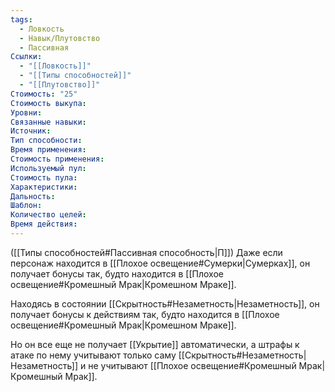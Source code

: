 ```yaml
---
tags:
  - Ловкость
  - Навык/Плутовство
  - Пассивная
Ссылки:
  - "[[Ловкость]]"
  - "[[Типы способностей]]"
  - "[[Плутовство]]"
Стоимость: "25"
Стоимость выкупа:
Уровни:
Связанные навыки:
Источник:
Тип способности:
Время применения:
Стоимость применения:
Используемый пул:
Стоимость пула:
Характеристики:
Дальность:
Шаблон:
Количество целей:
Время действия:
---
```

([[Типы способностей#Пассивная способность|П]]) Даже если персонаж находится в [[Плохое освещение#Сумерки|Сумерках]], он получает бонусы так, будто находится в [[Плохое освещение#Кромешный Мрак|Кромешном Мраке]]. 

Находясь в состоянии [[Скрытность#Незаметность|Незаметность]], он получает бонусы к действиям так, будто находится в [[Плохое освещение#Кромешный Мрак|Кромешном Мраке]]. 

Но он все еще не получает [[Укрытие]] автоматически, а штрафы к атаке по нему учитывают только саму [[Скрытность#Незаметность|Незаметность]] и не учитывают [[Плохое освещение#Кромешный Мрак|Кромешный Мрак]].